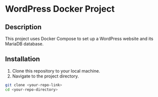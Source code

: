 # WordPress Docker Project

## Description

This project uses Docker Compose to set up a WordPress website and its MariaDB database.

## Installation

1. Clone this repository to your local machine.
2. Navigate to the project directory.

```bash
git clone <your-repo-link>
cd <your-repo-directory>
```

